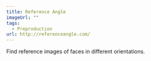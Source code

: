```yaml
---
title: Reference Angle
imageUrl: ""
tags:
  - Preproduction
url: http://referenceangle.com/
---
```


Find reference images of faces in different orientations.
